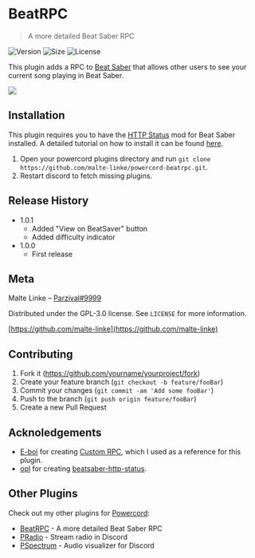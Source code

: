 # BeatRPC
> A more detailed Beat Saber RPC

![Version][version-image]
![Size][size-image]
![License][license-image]

This plugin adds a RPC to [Beat Saber](https://store.steampowered.com/app/211820/Beat_Saber/) that allows other users to see your current song playing in Beat Saber.<br>

![][demo-image]

## Installation

This plugin requires you to have the [HTTP Status](https://github.com/opl-/beatsaber-http-status) mod for Beat Saber installed.
A detailed tutorial on how to install it can be found [here](https://github.com/opl-/beatsaber-http-status).

1. Open your powercord plugins directory and run `git clone https://github.com/malte-linke/powercord-beatrpc.git`.
2. Restart discord to fetch missing plugins.

## Release History

* 1.0.1
    * Added "View on BeatSaver" button
    * Added difficulty indicator
* 1.0.0
    * First release

## Meta

Malte Linke – [Parzival#9999](https://discord.com/users/249877580180750336)

Distributed under the GPL-3.0 license. See ``LICENSE`` for more information.

[https://github.com/malte-linke](https://github.com/malte-linke)

## Contributing

1. Fork it (<https://github.com/yourname/yourproject/fork>)
2. Create your feature branch (`git checkout -b feature/fooBar`)
3. Commit your changes (`git commit -am 'Add some fooBar'`)
4. Push to the branch (`git push origin feature/fooBar`)
5. Create a new Pull Request

<!-- Markdown link & img dfn's -->
[version-image]: https://img.shields.io/github/manifest-json/v/malte-linke/powercord-beatrpc?style=flat-square
[license-image]: https://img.shields.io/github/license/malte-linke/powercord-beatrpc?style=flat-square
[size-image]: https://img.shields.io/github/repo-size/malte-linke/powercord-beatrpc?label=size&style=flat-square
[demo-image]: https://i.imgur.com/R1gMiE5.png

## Acknoledgements

  - [E-boi](https://github.com/E-boi/custom-rpc) for creating [Custom RPC](https://github.com/E-boi/custom-rpc), which I used as a reference for this plugin.
  - [opl](https://github.com/opl-) for creating [beatsaber-http-status](https://github.com/opl-/beatsaber-http-status).

## Other Plugins

Check out my other plugins for [Powercord](https://powercord.dev/plugins/):

  - [BeatRPC](https://github.com/malte-linke/powercord-beatrpc) - A more detailed Beat Saber RPC
  - [PRadio](https://github.com/malte-linke/powercord-pradio) - Stream radio in Discord
  - [PSpectrum](https://github.com/malte-linke/powercord-pspectrum) - Audio visualizer for Discord
